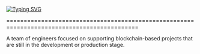 [![Typing SVG](https://readme-typing-svg.herokuapp.com?font=Fira+Code&pause=1000&width=700&lines=Nokogiri+Services)](https://git.io/typing-svg)

============================================================================================

A team of engineers focused on supporting blockchain-based projects that are still in the development or production stage.
